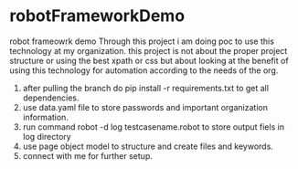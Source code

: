 # robotFrameworkDemo
robot frameowrk demo 
Through this project i am doing poc to use this technology at my organization.
this project is not about the proper project structure or using the best xpath or css but about looking at the benefit of using this technology for automation according to the needs of the org.

1. after pulling the branch do pip install -r requirements.txt to get all dependencies.
2. use data.yaml file to store passwords and important organization information.
3. run command robot -d log testcasename.robot to store output fiels in log directory
4. use page object model to structure and create files and keywords.
5. connect with me for further setup.


